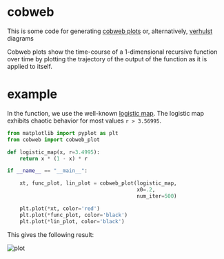 # cobweb

This is some code for generating [cobweb plots](https://en.wikipedia.org/wiki/Cobweb_plot) or, alternatively, [verhulst](https://en.wikipedia.org/wiki/Pierre_Fran%C3%A7ois_Verhulst) diagrams

Cobweb plots show the time-course of a 1-dimensional recursive function over time by plotting the trajectory of the output of the function as it is applied to itself.

# example

In the function, we use the well-known [logistic map](https://en.wikipedia.org/wiki/Logistic_map).
The logistic map exhibits chaotic behavior for most values `r > 3.56995`.

```python
from matplotlib import pyplot as plt
from cobweb import cobweb_plot

def logistic_map(x, r=3.4995):
    return x * (1 - x) * r

if __name__ == "__main__":

    xt, func_plot, lin_plot = cobweb_plot(logistic_map,
                                          x0=.2,
                                          num_iter=500)

    plt.plot(*xt, color='red')
    plt.plot(*func_plot, color='black')
    plt.plot(*lin_plot, color='black')
```

This gives the following result:

![plot](https://raw.githubusercontent.com/stephantul/cobweb/master/images/34995.png)
